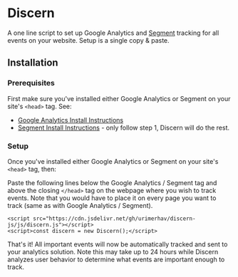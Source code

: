 # Discern
A one line script to set up Google Analytics and [Segment](https://segment.com/) tracking for all events on your website. Setup is a single copy & paste.

## Installation

### Prerequisites

First make sure you've installed either Google Analytics or Segment on your site's `<head>` tag. See:

* [Google Analytics Install Instructions](https://support.google.com/analytics/answer/1008015?hl=en)
* [Segment Install Instructions](https://segment.com/docs/sources/website/analytics.js/quickstart/) - only follow step 1, Discern will do the rest. 


### Setup

Once you've installed either Google Analytics or Segment on your site's `<head>` tag, then:

Paste the following lines below the Google Analytics / Segment tag and above the closing `</head>` tag on the webpage where you wish to track events.
Note that you would have to place it on every page you want to track (same as with Google Analytics / Segment).

```
<script src="https://cdn.jsdelivr.net/gh/urimerhav/discern-js/js/discern.js"></script>
<script>const discern = new Discern();</script>
```


That's it! All important events will now be automatically tracked and sent to your analytics solution. Note this may 
take up to 24 hours while Discern analyzes user behavior to determine what events are important enough to track.
